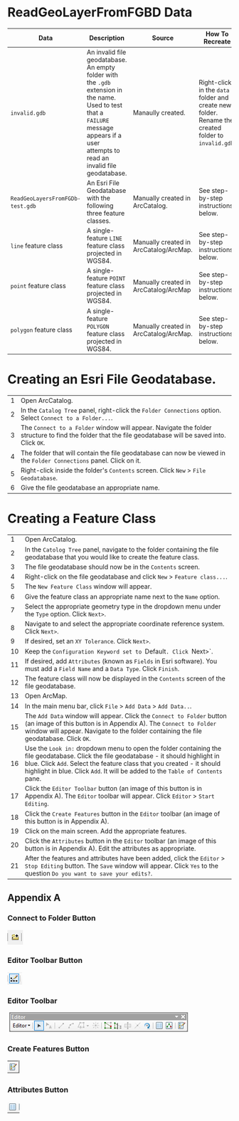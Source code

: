 # ReadGeoLayerFromFGBD Data

|Data|Description|Source|How To Recreate|
|---|-----|-----|----|
|`invalid.gdb`|An invalid file geodatabase. An empty folder with the `.gdb` extension in the name. Used to test that a `FAILURE` message appears if a user attempts to read an invalid file geodatabase.|Manaully created.| Right-click in the `data` folder and create new folder. Rename the created folder to `invalid.gdb`.|
|`ReadGeoLayersFromFGDb-test.gdb`|An Esri File Geodatabase with the following three feature classes.|Manually created in ArcCatalog. | See step-by-step instructions below.|
|`line` feature class|A single-feature `LINE` feature class projected in WGS84.|Manually created in ArcCatalog/ArcMap. | See step-by-step instructions below.|
|`point` feature class|A single-feature `POINT` feature class projected in WGS84.|Manually created in ArcCatalog/ArcMap | See step-by-step instructions below.|
|`polygon` feature class|A single-feature `POLYGON` feature class projected in WGS84.|Manually created in ArcCatalog/ArcMap. | See step-by-step instructions below.|



# Creating an Esri File Geodatabase. 

|  |  |
|---|---|
|1| Open ArcCatalog.|
|2| In the `Catalog Tree` panel, right-click the `Folder Connections` option. Select `Connect to a Folder...`.|
|3| The `Connect to a Folder` window will appear. Navigate the folder structure to find the folder that the file geodatabase will be saved into. Click `OK`.|
|4| The folder that will contain the file geodatabase can now be viewed in the `Folder Connections` panel. Click on it.|
|5| Right-click inside the folder's `Contents` screen. Click `New` > `File Geodatabase`.|
|6| Give the file geodatabase an appropriate name.|

# Creating a Feature Class
|  |  |
|---|---|
|1| Open ArcCatalog.|
|2| In the `Catolog Tree` panel, navigate to the folder containing the file geodatabase that you would like to create the feature class.|
|3| The file geodatabase should now be in the `Contents` screen.|
|4| Right-click on the file geodatabase and click `New` > `Feature class...`.|
|5| The `New Feature Class` window will appear.|
|6| Give the feature class an appropriate name next to the `Name` option.|
|7| Select the appropriate geometry type in the dropdown menu under the `Type` option. Click `Next>`.|
|8| Navigate to and select the appropriate coordinate reference system. Click `Next>`.|
|9| If desired, set an `XY Tolerance`. Click `Next>`.|
|10| Keep the `Configuration Keyword set to `Default`. Click `Next>`.|
|11| If desired, add `Attributes` (known as `Fields` in Esri software). You must add a `Field Name` and a `Data Type`. Click `Finish`.|
|12| The feature class will now be displayed in the `Contents` screen of the file geodatabase.|
|13| Open ArcMap.|
|14| In the main menu bar, click `File` > `Add Data` > `Add Data..`.|
|15| The `Add Data` window will appear. Click the `Connect to Folder` button (an image of this button is in Appendix A). The `Connect to Folder` window will appear. Navigate to the folder containing the file geodatabase. Click `OK`.|
|16| Use the `Look in:` dropdown menu to open the folder containing the file geodatabase. Click the file geodatabase - it should highlight in blue. Click `Add`. Select the feature class that you created - it should highlight in blue. Click `Add`. It will be added to the `Table of Contents` pane.|
|17| Click the `Editor Toolbar` button (an image of this button is in Appendix A). The `Editor` toolbar will appear. Click `Editor` > `Start Editing`.|
|18| Click the `Create Features` button in the `Editor` toolbar (an image of this button is in Appendix A).|
|19| Click on the main screen. Add the appropriate features. |
|20| Click the `Attributes` button in the `Editor` toolbar (an image of this button is in Appendix A). Edit the attributes as appropriate.|
|21| After the features and attributes have been added, click the `Editor` > `Stop Editing` button. The `Save` window will appear. Click `Yes` to the question `Do you want to save your edits?`.|




## Appendix A

### Connect to Folder Button 
![Esri-Connect-To-Folder-Button](../../../images/Esri-Connect-to-Folder-Button.PNG)

### Editor Toolbar Button
![Esri-Editor-Toolbar-Button](../../../images/Esri-Editor-Toolbar-Button.PNG)

### Editor Toolbar
![Esri-Editor-Toolbar](../../../images/Esri-Editor-Toolbar.PNG)

### Create Features Button
![Esri-Create-Features-Button](../../../images/Esri-Create-Features-Button.PNG)

### Attributes Button 
![Esri-Attributes-Button](../../../images/Esri-Attributes-Button.PNG)

